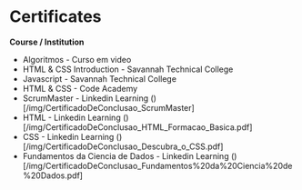 # Certificates

**Course / Institution**

* Algoritmos - Curso em video
* HTML & CSS Introduction - Savannah Technical College
* Javascript - Savannah Technical College
* HTML & CSS - Code Academy
* ScrumMaster - Linkedin Learning ()[/img/CertificadoDeConclusao_ScrumMaster]
* HTML - Linkedin Learning ()[/img/CertificadoDeConclusao_HTML_Formacao_Basica.pdf]
* CSS - Linkedin Learning ()[/img/CertificadoDeConclusao_Descubra_o_CSS.pdf]
* Fundamentos da Ciencia de Dados - Linkedin Learning ()[/img/CertificadoDeConclusao_Fundamentos%20da%20Ciencia%20de%20Dados.pdf]
